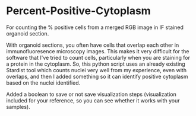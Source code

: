 # Percent-Positive-Cytoplasm
For counting the % positive cells from a merged RGB image in IF stained organoid section.

With organoid sections, you often have cells that overlap each other in immunofluoresence microscopy images. This makes it very difficult for the software that I've tried to count cells, particularly when you are staining for a protein in the cytoplasm. So, this python script uses an already existing Stardist tool which counts nuclei very well from my experience, even with overlaps, and then I added something so it can identify positive cytoplasm based on the nuclei identified.

Added a boolean to save or not save visualization steps (visualization included for your reference, so you can see whether it works with your samples).
